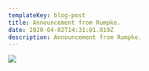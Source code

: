 ```yaml
---
templateKey: blog-post
title: Announcement from Rumpke.
date: 2020-04-02T14:31:01.819Z
description: Announcement from Rumpke.
---
```

![](/img/rumpke.jpg)
